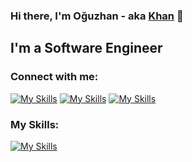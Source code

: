 ### Hi there, I'm Oğuzhan - aka [Khan][website] 👋 

## I'm a Software Engineer

### Connect with me:

[![My Skills](https://skillicons.dev/icons?i=devto,&theme=light)][website]
[![My Skills](https://skillicons.dev/icons?i=linkedin,&theme=light)][linkedin]
[![My Skills](https://skillicons.dev/icons?i=instagram,&theme=light)][instagram]

### My Skills:

[![My Skills](https://skillicons.dev/icons?i=java,spring,postgres,mongodb,docker,linux,rabbitmq,nextjs,react,&theme=light)](https://skillicons.dev)

[website]: https://oguzhanercelik.dev
[instagram]: https://www.instagram.com/oguzhanercelik/
[linkedin]: https://www.linkedin.com/in/oguzhanercelik/
